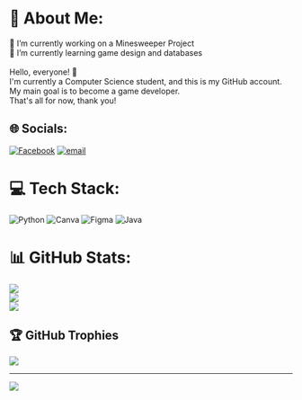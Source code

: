 # 💫 About Me:
🔭 I’m currently working on a Minesweeper Project<br>🌱 I’m currently learning game design and databases<br><br>Hello, everyone! 👋<br>I'm currently a Computer Science student, and this is my GitHub account.<br>My main goal is to become a game developer.<br>That's all for now, thank you!


## 🌐 Socials:
[![Facebook](https://img.shields.io/badge/Facebook-%231877F2.svg?logo=Facebook&logoColor=white)](https://facebook.com/https://www.facebook.com/leonardjohn.corpuz/) [![email](https://img.shields.io/badge/Email-D14836?logo=gmail&logoColor=white)](mailto:leonardjohncorpuz20@gmail.com) 

# 💻 Tech Stack:
![Python](https://img.shields.io/badge/python-3670A0?style=flat&logo=python&logoColor=ffdd54) ![Canva](https://img.shields.io/badge/Canva-%2300C4CC.svg?style=flat&logo=Canva&logoColor=white) ![Figma](https://img.shields.io/badge/figma-%23F24E1E.svg?style=flat&logo=figma&logoColor=white) ![Java](https://img.shields.io/badge/java-%23ED8B00.svg?style=flat&logo=openjdk&logoColor=white)
# 📊 GitHub Stats:
![](https://github-readme-stats.vercel.app/api?username=KnightmareLeon&theme=shadow_green_border=false&include_all_commits=false&count_private=false)<br/>
![](https://nirzak-streak-stats.vercel.app/?user=KnightmareLeon&theme=shadow_green_border=false)<br/>
![](https://github-readme-stats.vercel.app/api/top-langs/?username=KnightmareLeon&theme=shadow_green_border=false&include_all_commits=false&count_private=false&layout=compact)

## 🏆 GitHub Trophies
![](https://github-profile-trophy.vercel.app/?username=KnightmareLeon&theme=shadow_green&no-frame=true&no-bg=true&margin-w=4)

---
[![](https://visitcount.itsvg.in/api?id=KnightmareLeon&icon=0&color=0)](https://visitcount.itsvg.in)

<!-- Proudly created with GPRM ( https://gprm.itsvg.in ) -->
<!--
**KnightmareLeon/KnightmareLeon** is a ✨ _special_ ✨ repository because its `README.md` (this file) appears on your GitHub profile.

Here are some ideas to get you started:

- 🔭 I’m currently working on ...
- 🌱 I’m currently learning ...
- 👯 I’m looking to collaborate on ...
- 🤔 I’m looking for help with ...
- 💬 Ask me about ...
- 📫 How to reach me: ...
- 😄 Pronouns: ...
- ⚡ Fun fact: ...
-->
